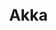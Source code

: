 ---
codehost: https://github.com/akka/akka
logohandle: akkaio
sort: akka
title: Akka
website: https://akka.io/
---